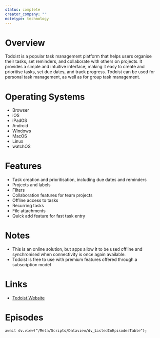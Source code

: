 ```yaml
---
status: complete
creator_company: ""
notetype: technology
---
```



# Overview
Todoist is a popular task management platform that helps users organise their tasks, set reminders, and collaborate with others on projects. It provides a simple and intuitive interface, making it easy to create and prioritise tasks, set due dates, and track progress. Todoist can be used for personal task management, as well as for group task management.

# Operating Systems
- Browser
- iOS
- iPadOS
- Android
- Windows
- MacOS
- Linux
- watchOS

# Features
- Task creation and prioritisation, including due dates and reminders
- Projects and labels
- Filters
- Collaboration features for team projects
- Offline access to tasks
- Recurring tasks
- File attachments
- Quick add feature for fast task entry

# Notes
- This is an online solution, but apps allow it to be used offline and synchronised when connectivity is once again available.
- Todoist is free to use with premium features offered through a subscription model

# Links
- [Todoist Website](https://todoist.com)

# Episodes
```dataviewjs
await dv.view("/Meta/Scripts/Dataview/dv_ListedInEpisodesTable");
```
